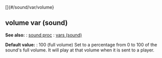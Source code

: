 []{#/sound/var/volume}
  ## volume var (sound)
  **See also:**
  :   [sound proc](ref/proc/sound)
  :   [vars (sound)](ref/sound/var)
  <!-- -->
  **Default value:**
  :   100 (full volume)
  Set to a percentage from 0 to 100 of the sound\'s full volume. It will
  play at that volume when it is sent to a player.